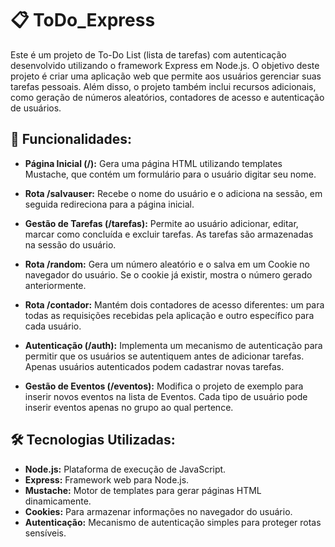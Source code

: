 # 📋 ToDo_Express

Este é um projeto de To-Do List (lista de tarefas) com autenticação desenvolvido utilizando o framework Express em Node.js. O objetivo deste projeto é criar uma aplicação web que permite aos usuários gerenciar suas tarefas pessoais. Além disso, o projeto também inclui recursos adicionais, como geração de números aleatórios, contadores de acesso e autenticação de usuários.

## 🚀 Funcionalidades:

- **Página Inicial (/):** Gera uma página HTML utilizando templates Mustache, que contém um formulário para o usuário digitar seu nome.

- **Rota /salvauser:** Recebe o nome do usuário e o adiciona na sessão, em seguida redireciona para a página inicial.

- **Gestão de Tarefas (/tarefas):** Permite ao usuário adicionar, editar, marcar como concluída e excluir tarefas. As tarefas são armazenadas na sessão do usuário.

- **Rota /random:** Gera um número aleatório e o salva em um Cookie no navegador do usuário. Se o cookie já existir, mostra o número gerado anteriormente.

- **Rota /contador:** Mantém dois contadores de acesso diferentes: um para todas as requisições recebidas pela aplicação e outro específico para cada usuário.

- **Autenticação (/auth):** Implementa um mecanismo de autenticação para permitir que os usuários se autentiquem antes de adicionar tarefas. Apenas usuários autenticados podem cadastrar novas tarefas.

- **Gestão de Eventos (/eventos):** Modifica o projeto de exemplo para inserir novos eventos na lista de Eventos. Cada tipo de usuário pode inserir eventos apenas no grupo ao qual pertence.

## 🛠️ Tecnologias Utilizadas:

- **Node.js:** Plataforma de execução de JavaScript.
- **Express:** Framework web para Node.js.
- **Mustache:** Motor de templates para gerar páginas HTML dinamicamente.
- **Cookies:** Para armazenar informações no navegador do usuário.
- **Autenticação:** Mecanismo de autenticação simples para proteger rotas sensíveis.

